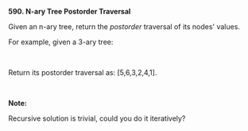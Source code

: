 **590. N-ary Tree Postorder Traversal**

Given an n-ary tree, return the _postorder_ traversal of its nodes' values.

For example, given a 3-ary tree:

 

Return its postorder traversal as: [5,6,3,2,4,1].

 

**Note:**

Recursive solution is trivial, could you do it iteratively?
